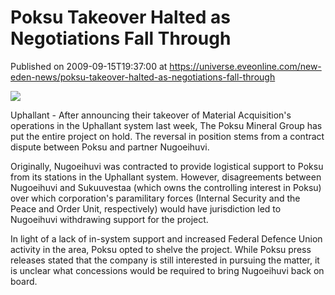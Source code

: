 # Poksu Takeover Halted as Negotiations Fall Through
Published on 2009-09-15T19:37:00 at https://universe.eveonline.com/new-eden-news/poksu-takeover-halted-as-negotiations-fall-through

![](http://www.eve-mercury.net/images/mercurybanner.png)  
  
Uphallant - After announcing their takeover of Material Acquisition's operations in the Uphallant system last week, The Poksu Mineral Group has put the entire project on hold. The reversal in position stems from a contract dispute between Poksu and partner Nugoeihuvi.

Originally, Nugoeihuvi was contracted to provide logistical support to Poksu from its stations in the Uphallant system. However, disagreements between Nugoeihuvi and Sukuuvestaa (which owns the controlling interest in Poksu) over which corporation's paramilitary forces (Internal Security and the Peace and Order Unit, respectively) would have jurisdiction led to Nugoeihuvi withdrawing support for the project.

In light of a lack of in-system support and increased Federal Defence Union activity in the area, Poksu opted to shelve the project. While Poksu press releases stated that the company is still interested in pursuing the matter, it is unclear what concessions would be required to bring Nugoeihuvi back on board.
